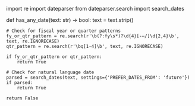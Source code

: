 import re
import dateparser
from dateparser.search import search_dates

def has_any_date(text: str) -> bool:
    text = text.strip()

    # Check for fiscal year or quarter patterns
    fy_or_qtr_pattern = re.search(r'\b(?:fy\s*)?\d{4}[-–/]\d{2,4}\b', text, re.IGNORECASE)
    qtr_pattern = re.search(r'\bq[1-4]\b', text, re.IGNORECASE)

    if fy_or_qtr_pattern or qtr_pattern:
        return True

    # Check for natural language date
    parsed = search_dates(text, settings={'PREFER_DATES_FROM': 'future'})
    if parsed:
        return True

    return False
